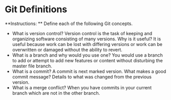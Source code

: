 # Git Definitions

**Instructions: ** Define each of the following Git concepts.

* What is version control?  Version control is the task of keeping and organizing software consisting of many versions. Why is it useful? It is useful because work can be lost with differing versions or work can be overwritten or damaged without the ability to revert.
* What is a branch and why would you use one? You would use a branch to add or attempt to add new features or content without disturbing the master file branch. 
* What is a commit? A commit is next marked version. What makes a good commit message? Details to what was changed from the previous version.
* What is a merge conflict? When you have commits in your current branch which are not in the other branch.